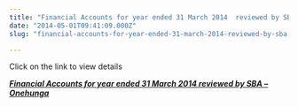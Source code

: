 ```yaml
---
title: "Financial Accounts for year ended 31 March 2014  reviewed by SBA – Onehunga"
date: "2014-05-01T09:41:09.000Z"
slug: "financial-accounts-for-year-ended-31-march-2014-reviewed-by-sba-onehunga"

---
```


Click on the link to view details

_**[Financial Accounts for year ended 31 March 2014 reviewed by SBA – Onehunga](http://santonino-nz.org/wp-content/uploads/2014/08/2014-Reports.tif)**_
